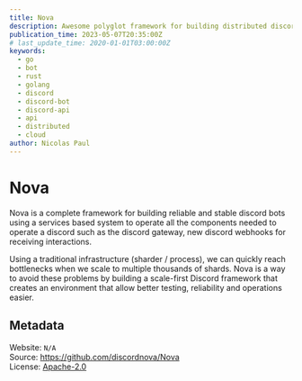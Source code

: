 ```yaml
---
title: Nova
description: Awesome polyglot framework for building distributed discord bots built on cloud native technologies, rust and containers.
publication_time: 2023-05-07T20:35:00Z
# last_update_time: 2020-01-01T03:00:00Z
keywords:
  - go
  - bot
  - rust
  - golang
  - discord
  - discord-bot
  - discord-api
  - api
  - distributed
  - cloud
author: Nicolas Paul
---
```

# Nova

Nova is a complete framework for building reliable and stable discord bots 
using a services based system to operate all the components needed to operate 
a discord such as the discord gateway, new discord webhooks for receiving
interactions. 

Using a traditional infrastructure (sharder / process), we can quickly reach 
bottlenecks when we scale to multiple thousands of shards. 
Nova is a way to avoid these problems by building a scale-first Discord 
framework that creates an environment that allow better testing, reliability 
and operations easier.

## Metadata

Website: `N/A` \
Source: <https://github.com/discordnova/Nova> \
License: [Apache-2.0](https://github.com/discordnova/Nova/blob/master/LICENSE)
